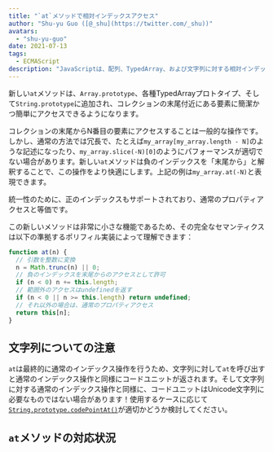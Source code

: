 ```yaml
---
title: "`at`メソッドで相対インデックスアクセス"
author: "Shu-yu Guo ([@_shu](https://twitter.com/_shu))"
avatars: 
  - "shu-yu-guo"
date: 2021-07-13
tags: 
  - ECMAScript
description: "JavaScriptは、配列、TypedArray、および文字列に対する相対インデックスメソッドを導入しました。"
---
```


新しい`at`メソッドは、`Array.prototype`、各種TypedArrayプロトタイプ、そして`String.prototype`に追加され、コレクションの末尾付近にある要素に簡潔かつ簡単にアクセスできるようになります。

コレクションの末尾からN番目の要素にアクセスすることは一般的な操作です。しかし、通常の方法では冗長で、たとえば`my_array[my_array.length - N]`のような記述になったり、`my_array.slice(-N)[0]`のようにパフォーマンスが適切でない場合があります。新しい`at`メソッドは負のインデックスを「末尾から」と解釈することで、この操作をより快適にします。上記の例は`my_array.at(-N)`と表現できます。

<!--truncate-->
統一性のために、正のインデックスもサポートされており、通常のプロパティアクセスと等価です。

この新しいメソッドは非常に小さな機能であるため、その完全なセマンティクスは以下の準拠するポリフィル実装によって理解できます：

```js
function at(n) {
  // 引数を整数に変換
  n = Math.trunc(n) || 0;
  // 負のインデックスを末尾からのアクセスとして許可
  if (n < 0) n += this.length;
  // 範囲外のアクセスはundefinedを返す
  if (n < 0 || n >= this.length) return undefined;
  // それ以外の場合は、通常のプロパティアクセス
  return this[n];
}
```

## 文字列についての注意

`at`は最終的に通常のインデックス操作を行うため、文字列に対して`at`を呼び出すと通常のインデックス操作と同様にコードユニットが返されます。そして文字列に対する通常のインデックス操作と同様に、コードユニットはUnicode文字列に必要なものではない場合があります！使用するケースに応じて[`String.prototype.codePointAt()`](https://developer.mozilla.org/en-US/docs/Web/JavaScript/Reference/Global_Objects/String/codePointAt)が適切かどうか検討してください。

## `at`メソッドの対応状況

<feature-support chrome="92"
                 firefox="90"
                 safari="no"
                 nodejs="no"
                 babel="yes https://github.com/zloirock/core-js#relative-indexing-method"></feature-support>
